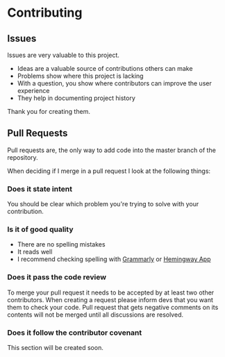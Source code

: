 # Contributing

## Issues

Issues are very valuable to this project.

* Ideas are a valuable source of contributions others can make
* Problems show where this project is lacking
* With a question, you show where contributors can improve the user experience
* They help in documenting project history

Thank you for creating them.

## Pull Requests

Pull requests are, the only way to add code into the master branch of the repository.

When deciding if I merge in a pull request I look at the following things:

### Does it state intent

You should be clear which problem you're trying to solve with your contribution.

### Is it of good quality

* There are no spelling mistakes
* It reads well
* I recommend checking spelling with [Grammarly](grammarly.com) or [Hemingway App](http://www.hemingwayapp.com/)

### Does it pass the code review

To merge your pull request it needs to be accepted by at least two other contributors. 
When creating a request please inform devs that you want them to check your code.
Pull request that gets negative comments on its contents will not be merged until all discussions are resolved.

### Does it follow the contributor covenant
This section will be created soon.
